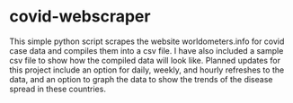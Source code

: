 # covid-webscraper
This simple python script scrapes the website worldometers.info for covid case data and compiles them into a csv file. I have also included a sample csv file to show how the compiled data will look like.
Planned updates for this project include an option for daily, weekly, and hourly refreshes to the data, and an option to graph the data to show the trends of the disease spread in these countries.
